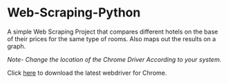 # Web-Scraping-Python
A simple Web Scraping Project that compares different hotels on the base of their prices for the same type of rooms. 
Also maps out the results on a graph.

*Note- Change the location of the Chrome Driver According to your system.*

Click [here](https://sites.google.com/a/chromium.org/chromedriver/home) to download the latest webdriver for Chrome.

